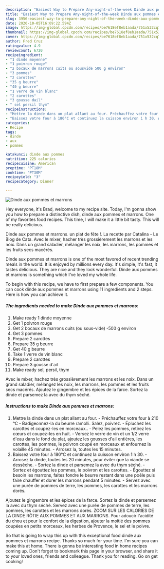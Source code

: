 ```yaml
---
description: "Easiest Way to Prepare Any-night-of-the-week Dinde aux pommes et marrons"
title: "Easiest Way to Prepare Any-night-of-the-week Dinde aux pommes et marrons"
slug: 3956-easiest-way-to-prepare-any-night-of-the-week-dinde-aux-pommes-et-marrons
date: 2020-10-05T16:09:22.594Z
image: https://img-global.cpcdn.com/recipes/be7618ef8eb1aada/751x532cq70/dinde-aux-pommes-et-marrons-photo-principale-de-la-recette.jpg
thumbnail: https://img-global.cpcdn.com/recipes/be7618ef8eb1aada/751x532cq70/dinde-aux-pommes-et-marrons-photo-principale-de-la-recette.jpg
cover: https://img-global.cpcdn.com/recipes/be7618ef8eb1aada/751x532cq70/dinde-aux-pommes-et-marrons-photo-principale-de-la-recette.jpg
author: Fred Cruz
ratingvalue: 4.9
reviewcount: 6720
recipeingredient:
- "1 dinde moyenne"
- "1 poivron rouge"
- "2 bocaux de marrons cuits ou sousvide 500 g environ"
- "3 pommes"
- "2 carottes"
- "35 g beurre"
- "40 g beurre"
- "1 verre de vin blanc"
- "2 carottes"
- "3 gousse dail"
- " sel persil thym"
recipeinstructions:
- "Mettre la dinde dans un plat allant au four. Préchauffez votre four à 210 °C Badigeonnez-la du beurre ramolli. Salez, poivrez. Épluchez les carottes et coupez-les en morceaux.. Pelez les pommes, retirez les cœurs et coupez-les en huit. Versez le verre de vin et un 1/2 verre d&#39;eau dans le fond du plat, ajoutez les gousses d&#39;ail entières, les carottes, les pommes, le poivron coupé en morceaux et enfournez la volaille 45 minutes. Arrosez la, toutes les 15 minutes."
- "Baissez votre four à 180°C et continuez la cuisson environ 1 h 30. Arrosez la dinde, toutes les 20 minutes, pour éviter que la viande se dessèche. Sortez la dinde et parsemez la avec du thym séché. Sortez et égouttez les pommes, le poivron et les carottes. Égouttez si besoin les marrons, faites fondre le beurre restant dans une poêle puis faire chauffer et dorer les marrons pendant 5 minutes. Servez avec une purée de pommes de terre, les pommes, les carottes et les marrons dorés."
categories:
- Recipe
tags:
- dinde
- aux
- pommes

katakunci: dinde aux pommes 
nutrition: 225 calories
recipecuisine: American
preptime: "PT18M"
cooktime: "PT30M"
recipeyield: "3"
recipecategory: Dinner

---
```



![Dinde aux pommes et marrons](https://img-global.cpcdn.com/recipes/be7618ef8eb1aada/751x532cq70/dinde-aux-pommes-et-marrons-photo-principale-de-la-recette.jpg)

Hey everyone, it's Brad, welcome to my recipe site. Today, I'm gonna show you how to prepare a distinctive dish, dinde aux pommes et marrons. One of my favorites food recipes. This time, I will make it a little bit tasty. This will be really delicious.

Dinde aux pommes et marrons. un plat de fête !. La recette par Catalina - Le Blog de Cata. Avec le mixer, hacher très grossièrement les marrons et les noix. Dans un grand saladier, mélanger les noix, les marrons, les pommes et les fruits secs macérés.

Dinde aux pommes et marrons is one of the most favored of recent trending meals in the world. It is enjoyed by millions every day. It's simple, it's fast, it tastes delicious. They are nice and they look wonderful. Dinde aux pommes et marrons is something which I've loved my whole life.


To begin with this recipe, we have to first prepare a few components. You can cook dinde aux pommes et marrons using 11 ingredients and 2 steps. Here is how you can achieve it.

<!--inarticleads1-->

##### The ingredients needed to make Dinde aux pommes et marrons:

1. Make ready 1 dinde moyenne
1. Get 1 poivron rouge
1. Get 2 bocaux de marrons cuits (ou sous-vide) -500 g environ
1. Get 3 pommes
1. Prepare 2 carottes
1. Prepare 35 g beurre
1. Get 40 g beurre
1. Take 1 verre de vin blanc
1. Prepare 2 carottes
1. Prepare 3 gousse d&#39;ail
1. Make ready  sel, persil, thym


Avec le mixer, hachez très grossièrement les marrons et les noix. Dans un grand saladier, mélangez les noix, les marrons, les pommes et les fruits secs macérés. Ajoutez le gingembre et les épices de la farce. Sortez la dinde et parsemez la avec du thym séché. 

<!--inarticleads2-->

##### Instructions to make Dinde aux pommes et marrons:

1. Mettre la dinde dans un plat allant au four. - Préchauffez votre four à 210 °C - Badigeonnez-la du beurre ramolli. Salez, poivrez. - Épluchez les carottes et coupez-les en morceaux.. - Pelez les pommes, retirez les cœurs et coupez-les en huit. - Versez le verre de vin et un 1/2 verre d&#39;eau dans le fond du plat, ajoutez les gousses d&#39;ail entières, les carottes, les pommes, le poivron coupé en morceaux et enfournez la volaille 45 minutes. - Arrosez la, toutes les 15 minutes.
1. Baissez votre four à 180°C et continuez la cuisson environ 1 h 30. - Arrosez la dinde, toutes les 20 minutes, pour éviter que la viande se dessèche. - Sortez la dinde et parsemez la avec du thym séché. - Sortez et égouttez les pommes, le poivron et les carottes. - Égouttez si besoin les marrons, faites fondre le beurre restant dans une poêle puis faire chauffer et dorer les marrons pendant 5 minutes. - Servez avec une purée de pommes de terre, les pommes, les carottes et les marrons dorés.


Ajoutez le gingembre et les épices de la farce. Sortez la dinde et parsemez la avec du thym séché. Servez avec une purée de pommes de terre, les pommes, les carottes et les marrons dorés. ZOOM SUR LES CALORIES DE LA DINDE RÔTIE AUX POMMES ET AUX MARRONS. Pour adoucir l&#39;acidité du chou et pour le confort de la digestion, ajouter la moitié des pommes coupées en petits morceaux, les herbes de Provence, le sel et le poivre. 

So that is going to wrap this up with this exceptional food dinde aux pommes et marrons recipe. Thanks so much for your time. I'm sure you can make this at home. There is gonna be interesting food in home recipes coming up. Don't forget to bookmark this page in your browser, and share it to your loved ones, friends and colleague. Thank you for reading. Go on get cooking!
